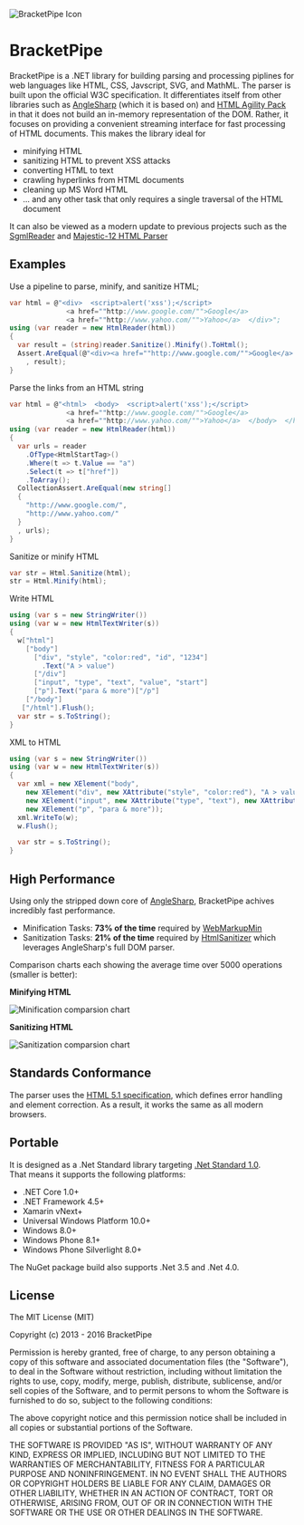 ![BracketPipe Icon](https://raw.githubusercontent.com/erdomke/BracketPipe/master/icon.png)

# BracketPipe

BracketPipe is a .NET library for building parsing and processing piplines for web languages like HTML, CSS, Javscript, SVG, and MathML. The parser is built upon the official W3C specification.  It differentiates itself from other libraries such as [AngleSharp](https://github.com/AngleSharp/AngleSharp) (which it is based on) and [HTML Agility Pack](http://htmlagilitypack.codeplex.com/) in that it does not build an in-memory representation of the DOM.  Rather, it focuses on providing a convenient streaming interface for fast processing of HTML documents.  This makes the library ideal for 

* minifying HTML
* sanitizing HTML to prevent XSS attacks
* converting HTML to text
* crawling hyperlinks from HTML documents
* cleaning up MS Word HTML
* ... and any other task that only requires a single traversal of the HTML document

It can also be viewed as a modern update to previous projects such as the [SgmlReader](https://github.com/MindTouch/SGMLReader) and [Majestic-12 HTML Parser](http://www.majestic12.co.uk/projects/html_parser.php)

## Examples

Use a pipeline to parse, minify, and sanitize HTML;

```csharp
var html = @"<div>  <script>alert('xss');</script>
              <a href=""http://www.google.com/"">Google</a>
              <a href=""http://www.yahoo.com/"">Yahoo</a>  </div>";
using (var reader = new HtmlReader(html))
{
  var result = (string)reader.Sanitize().Minify().ToHtml();
  Assert.AreEqual(@"<div><a href=""http://www.google.com/"">Google</a> <a href=""http://www.yahoo.com/"">Yahoo</a></div>"
    , result);
}
```

Parse the links from an HTML string

```csharp
var html = @"<html>  <body>  <script>alert('xss');</script>
              <a href=""http://www.google.com/"">Google</a>
              <a href=""http://www.yahoo.com/"">Yahoo</a>  </body>  </html>";
using (var reader = new HtmlReader(html))
{
  var urls = reader
    .OfType<HtmlStartTag>()
    .Where(t => t.Value == "a")
    .Select(t => t["href"])
    .ToArray();
  CollectionAssert.AreEqual(new string[]
  {
    "http://www.google.com/",
    "http://www.yahoo.com/"
  }
  , urls);
}
```

Sanitize or minify HTML

```csharp
var str = Html.Sanitize(html);
str = Html.Minify(html);
```

Write HTML

```csharp
using (var s = new StringWriter())
using (var w = new HtmlTextWriter(s))
{
  w["html"]
    ["body"]
      ["div", "style", "color:red", "id", "1234"]
        .Text("A > value")
      ["/div"]
      ["input", "type", "text", "value", "start"]
      ["p"].Text("para & more")["/p"]
    ["/body"]
   ["/html"].Flush();
  var str = s.ToString();
}
```

XML to HTML

```csharp
using (var s = new StringWriter())
using (var w = new HtmlTextWriter(s))
{
  var xml = new XElement("body",
    new XElement("div", new XAttribute("style", "color:red"), "A > value"),
    new XElement("input", new XAttribute("type", "text"), new XAttribute("value", "start")),
    new XElement("p", "para & more"));
  xml.WriteTo(w);
  w.Flush();

  var str = s.ToString();
}
```

## High Performance

Using only the stripped down core of [AngleSharp](https://github.com/AngleSharp/AngleSharp), BracketPipe
achives incredibly fast performance.  

* Minification Tasks: **73% of the time** required by [WebMarkupMin](https://github.com/Taritsyn/WebMarkupMin)
* Sanitization Tasks: **21% of the time** required by [HtmlSanitizer](https://github.com/mganss/HtmlSanitizer) which leverages
AngleSharp's full DOM parser.

Comparison charts each showing the average time over 5000 operations (smaller is better):

**Minifying HTML**

![Minification comparsion chart](http://chart.googleapis.com/chart?cht=bhg&chs=400x80&chd=t:647.25,888.25&chds=0,900&chxl=1:|WebMarkupMin(888ms)|BracketPipe(647ms)&chxt=x,y&chxr=0,0,900&chco=a347bb)

**Sanitizing HTML**

![Sanitization comparsion chart](http://chart.googleapis.com/chart?cht=bhg&chs=400x80&chd=t:340.875,1594.25&chds=0,1600&chxl=1:|HtmlSanitizer(1594ms)|BracketPipe(341ms)&chxt=x,y&chxr=0,0,1600&chco=a347bb)

## Standards Conformance

The parser uses the [HTML 5.1 specification](https://dev.w3.org/html5/spec-preview/tokenization.html), which defines error handling and element correction.  As 
a result, it works the same as all modern browsers.

## Portable

It is designed as a .Net Standard library targeting [.Net Standard 1.0](https://docs.microsoft.com/en-us/dotnet/articles/standard/library).  
That means it supports the following platforms:

* .NET Core 1.0+
* .NET Framework 4.5+
* Xamarin vNext+
* Universal Windows Platform 10.0+
* Windows 8.0+
* Windows Phone 8.1+
* Windows Phone Silverlight 8.0+

The NuGet package build also supports .Net 3.5 and .Net 4.0.

## License

The MIT License (MIT)

Copyright (c) 2013 - 2016 BracketPipe

Permission is hereby granted, free of charge, to any person obtaining a copy of this software and associated documentation files (the "Software"), to deal in the Software without restriction, including without limitation the rights to use, copy, modify, merge, publish, distribute, sublicense, and/or sell copies of the Software, and to permit persons to whom the Software is furnished to do so, subject to the following conditions:

The above copyright notice and this permission notice shall be included in all copies or substantial portions of the Software.

THE SOFTWARE IS PROVIDED "AS IS", WITHOUT WARRANTY OF ANY KIND, EXPRESS OR IMPLIED, INCLUDING BUT NOT LIMITED TO THE WARRANTIES OF MERCHANTABILITY, FITNESS FOR A PARTICULAR PURPOSE AND NONINFRINGEMENT. IN NO EVENT SHALL THE AUTHORS OR COPYRIGHT HOLDERS BE LIABLE FOR ANY CLAIM, DAMAGES OR OTHER LIABILITY, WHETHER IN AN ACTION OF CONTRACT, TORT OR OTHERWISE, ARISING FROM, OUT OF OR IN CONNECTION WITH THE SOFTWARE OR THE USE OR OTHER DEALINGS IN THE SOFTWARE.

